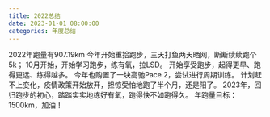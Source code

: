 ```yaml
---
title: 2022总结
date: 2023-01-01 08:00:00
categories: 年度总结
---
```

2022年跑量有907.19km
今年开始重拾跑步，三天打鱼两天晒网，断断续续跑个5k；
10月开始，开始学习跑步，练有氧，拉LSD。
开始享受跑步，起得更早、跑得更远、练得越多。
今年也购置了一块高驰Pace 2，尝试进行周期训练。
计划赶不上变化，疫情政策开始放开，担惊受怕地跑了半个月，还是阳了。
2023年，回归跑步的初心，踏踏实实地练好有氧，跑得快不如跑得久。
年跑量目标：1500km，加油！